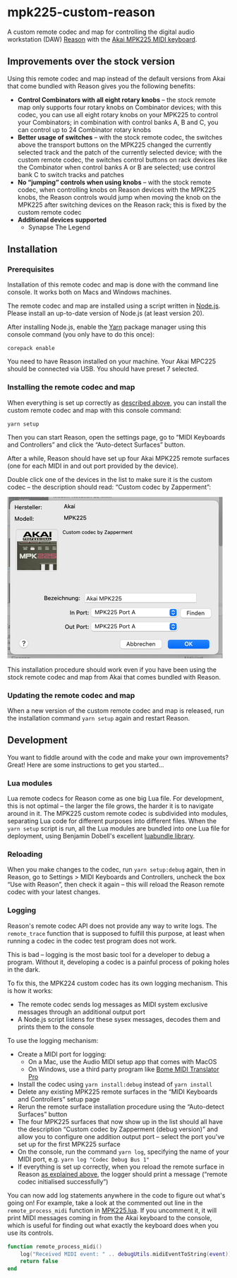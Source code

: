 # mpk225-custom-reason

A custom remote codec and map for controlling the digital audio workstation
(DAW) [Reason](https://www.reasonstudios.com/) with the
[Akai MPK225 MIDI keyboard](https://www.akaipro.com/mpk225).

## Improvements over the stock version

Using this remote codec and map instead of the default versions from Akai that
come bundled with Reason gives you the following benefits:

- **Control Combinators with all eight rotary knobs** – the stock remote map
  only supports four rotary knobs on Combinator devices; with this codec, you
  can use all eight rotary knobs on your MPK225 to control your Combinators; in
  combination with control banks A, B and C, you can control up to 24 Combinator
  rotary knobs
- **Better usage of switches** – with the stock remote codec, the switches above
  the transport buttons on the MPK225 changed the currently selected track and
  the patch of the currently selected device; with the custom remote codec, the
  switches control buttons on rack devices like the Combinator when control
  banks A or B are selected; use control bank C to switch tracks and patches
- **No “jumping” controls when using knobs** – with the stock remote codec, when
  controlling knobs on Reason devices with the MPK225 knobs, the Reason controls
  would jump when moving the knob on the MPK225 after switching devices on the
  Reason rack; this is fixed by the custom remote codec
- **Additional devices supported**
  - Synapse The Legend

## Installation

### Prerequisites

Installation of this remote codec and map is done with the command line console.
It works both on Macs and Windows machines.

The remote codec and map are installed using a script written in
[Node.js](https://nodejs.org/). Please install an up-to-date version of Node.js
(at least version 20).

After installing Node.js, enable the [Yarn](https://yarnpkg.com/) package
manager using this console command (you only have to do this once):

```
corepack enable
```

You need to have Reason installed on your machine. Your Akai MPC225 should be
connected via USB. You should have preset 7 selected.

### Installing the remote codec and map

When everything is set up correctly as [described above](#prerequisites), you
can install the custom remote codec and map with this console command:

```
yarn setup
```

Then you can start Reason, open the settings page, go to “MIDI Keyboards and
Controllers” and click the “Auto-detect Surfaces” button.

After a while, Reason should have set up four Akai MPK225 remote surfaces (one
for each MIDI in and out port provided by the device).

Double click one of the devices in the list to make sure it is the custom codec
– the description should read: “Custom codec by Zapperment”:

![Screenshot: Akai MPK225 remote surface](docs/remote-surface-screenshot.png)

This installation procedure should work even if you have been using the stock
remote codec and map from Akai that comes bundled with Reason.

### Updating the remote codec and map

When a new version of the custom remote codec and map is released, run the
installation command `yarn setup` again and restart Reason.

## Development

You want to fiddle around with the code and make your own improvements? Great!
Here are some instructions to get you started…

### Lua modules

Lua remote codecs for Reason come as one big Lua file. For development, this is
not optimal – the larger the file grows, the harder it is to navigate around in
it. The MPK225 custom remote codec is subdivided into modules, separating Lua
code for different purposes into different files. When the `yarn setup` script
is run, all the Lua modules are bundled into one Lua file for deployment, using
Benjamin Dobell's excellent
[luabundle library](https://github.com/Benjamin-Dobell/luabundle).

### Reloading

When you make changes to the codec, run `yarn setup:debug` again, then in
Reason, go to Settings > MIDI Keyboards and Controllers, uncheck the box “Use
with Reason”, then check it again – this will reload the Reason remote codec
with your latest changes.

### Logging

Reason's remote codec API does not provide any way to write logs. The
`remote_trace` function that is supposed to fulfill this purpose, at least when
running a codec in the codec test program does not work.

This is bad – logging is the most basic tool for a developer to debug a program.
Without it, developing a codec is a painful process of poking holes in the dark.

To fix this, the MPK224 custom codec has its own logging mechanism. This is how
it works:

- The remote codec sends log messages as MIDI system exclusive messages through
  an additional output port
- A Node.js script listens for these sysex messages, decodes them and prints
  them to the console

To use the logging mechanism:

- Create a MIDI port for logging:
  - On a Mac, use the Audio MIDI setup app that comes with MacOS
  - On Windows, use a third party program like
    [Bome MIDI Translator Pro](https://www.bome.com/products/miditranslator)
- Install the codec using `yarn install:debug` instead of `yarn install`
- Delete any existing MPK225 remote surfaces in the “MIDI Keyboards and
  Controllers” setup page
- Rerun the remote surface installation procedure using the “Auto-detect
  Surfaces” button
- The four MPK225 surfaces that now show up in the list should all have the
  description “Custom codec by Zapperment (debug version)” and allow you to
  configure one addition output port – select the port you've set up for the
  first MPK225 surface
- On the console, run the command `yarn log`, specifying the name of your MIDI
  port, e.g. `yarn log "Codec Debug Bus 1"`
- If everything is set up correctly, when you reload the remote surface in
  Reason [as explained above](#reloading), the logger should print a message
  (“remote codec initialised successfully”)

You can now add log statements anywhere in the code to figure out what's going
on! For example, take a look at the commented out line in the
`remote_process_midi` function in [MPK225.lua](src/codecs/MPK225.lua). If you
uncomment it, it will print MIDI messages coming in from the Akai keyboard to
the console, which is useful for finding out what exactly the keyboard does when
you use its controls.

```lua
function remote_process_midi()
    log("Received MIDI event: " .. debugUtils.midiEventToString(event))
    return false
end
```
